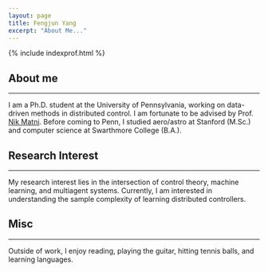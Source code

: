 ```yaml
---
layout: page
title: Fengjun Yang
excerpt: "About Me..."
---
```


{% include indexprof.html %}


## About me
<hr class="index-section-underscore">
<p class="index-text">
I am a Ph.D. student at the University of Pennsylvania, working on data-driven
methods in distributed control. I am fortunate to be advised by Prof.
<a href="https://nikolaimatni.github.io/">Nik Matni</a>. Before coming to Penn,
I studied aero/astro at Stanford (M.Sc.) and computer science at Swarthmore
College (B.A.).
</p>

## Research Interest
<hr class="index-section-underscore">
<p class="index-text">
My research interest lies in the intersection of control theory, machine
learning, and multiagent systems. Currently, I am interested in understanding
the sample complexity of learning distributed controllers.
</p>


## Misc
<hr class="index-section-underscore">
<p class="index-text">
Outside of work, I enjoy reading, playing the guitar, hitting tennis balls, and learning
languages.
</p>
